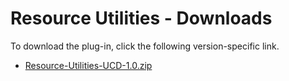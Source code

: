 
# Resource Utilities - Downloads

To download the plug-in, click the following version-specific link.
- [Resource-Utilities-UCD-1.0.zip](https://raw.githubusercontent.com/UrbanCode/IBM-UCD-PLUGINS/main/files/resource-utilities/Resource-Utilities-UCD-1.0.zip)
